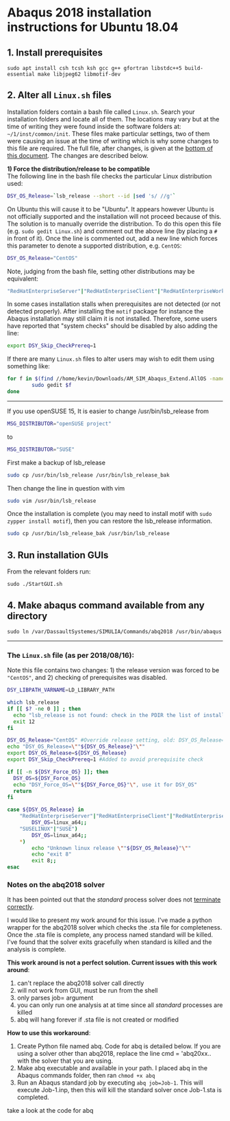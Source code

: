 
# Abaqus 2018 installation instructions for Ubuntu 18.04

## 1. Install prerequisites

```
sudo apt install csh tcsh ksh gcc g++ gfortran libstdc++5 build-essential make libjpeg62 libmotif-dev
```

## 2. Alter all `Linux.sh` files
Installation folders contain a bash file called `Linux.sh`. Search your installation folders and locate all of them. The locations may vary but at the time of writing they were found inside the software folders at: `~/1/inst/common/init`. These files make particular settings, two of them were causing an issue at the time of writing which is why some changes to this file are required. The full file, after changes, is given at the [bottom of this document](#linuxSH). The changes are described below.

__1) Force the distribution/release to be compatible__  
The following line in the bash file checks the particular Linux distribution used:
```sh
DSY_OS_Release=`lsb_release --short --id |sed 's/ //g'`
```
On Ubuntu this will cause it to be "Ubuntu". It appears however Ubuntu is not officially supported and the installation will not proceed because of this. The solution is to manually override the distribution. To do this open this file (e.g. `sudo gedit Linux.sh`) and comment out the above line (by placing a `#` in front of it). Once the line is commented out, add a new line which forces this parameter to denote a supported distribution, e.g. `CentOS`:
```sh
DSY_OS_Release="CentOS"
```
Note, judging from the bash file, setting other distributions may be equivalent:
```sh
"RedHatEnterpriseServer"|"RedHatEnterpriseClient"|"RedHatEnterpriseWorkstation"|"CentOS"
```
In some cases installation stalls when prerequisites are not detected (or not detected properly). After installing the `motif` package for instance the Abaqus installation may still claim it is not installed. Therefore, some users have reported that "system checks" should be disabled by also adding the line:   
```sh
export DSY_Skip_CheckPrereq=1
```
If there are many `Linux.sh` files to alter users may wish to edit them using something like:
```sh
for f in $(find //home/kevin/Downloads/AM_SIM_Abaqus_Extend.AllOS -name "Linux.sh" -type f); do
        sudo gedit $f
done
```

---

If you use openSUSE 15, It is easier to change /usr/bin/lsb_release from
```sh
MSG_DISTRIBUTOR="openSUSE project"
```
to
```sh
MSG_DISTRIBUTOR="SUSE"
```
First make a backup of lsb_release
```sh
sudo cp /usr/bin/lsb_release /usr/bin/lsb_release_bak
```
Then change the line in question with vim
```sh
sudo vim /usr/bin/lsb_release
```
Once the installation is complete (you may need to install motif with ```sudo zypper install motif```), then you can restore the lsb_release information.
```sh
sudo cp /usr/bin/lsb_release_bak /usr/bin/lsb_release
```

## 3. Run installation GUIs
From the relevant folders run:
```
sudo ./StartGUI.sh
```
## 4. Make abaqus command available from any directory  
`sudo ln /var/DassaultSystemes/SIMULIA/Commands/abq2018 /usr/bin/abaqus`

---
### The `Linux.sh` file (as per 2018/08/16): <a name="linuxSH"></a>
Note this file contains two changes: 1) the release version was forced to be `"CentOS"`, and 2) checking of prerequisites was disabled.
```sh
DSY_LIBPATH_VARNAME=LD_LIBRARY_PATH

which lsb_release
if [[ $? -ne 0 ]] ; then
  echo "lsb_release is not found: check in the PDIR the list of installed packages for servers validation."
  exit 12
fi

DSY_OS_Release="CentOS" #Override release setting, old: DSY_OS_Release=`lsb_release --short --id |sed 's/ //g'`
echo "DSY_OS_Release=\""${DSY_OS_Release}"\""
export DSY_OS_Release=${DSY_OS_Release}
export DSY_Skip_CheckPrereq=1 #Added to avoid prerequisite check

if [[ -n ${DSY_Force_OS} ]]; then
  DSY_OS=${DSY_Force_OS}
  echo "DSY_Force_OS=\""${DSY_Force_OS}"\", use it for DSY_OS"
  return
fi

case ${DSY_OS_Release} in
    "RedHatEnterpriseServer"|"RedHatEnterpriseClient"|"RedHatEnterpriseWorkstation"|"CentOS")
        DSY_OS=linux_a64;;
    "SUSELINUX"|"SUSE")
        DSY_OS=linux_a64;;
    *)
        echo "Unknown linux release \""${DSY_OS_Release}"\""
        echo "exit 8"
        exit 8;;
esac
```
### Notes on the abq2018 solver

It has been pointed out that the *standard* process solver does not [terminate correctly](https://askubuntu.com/questions/1062058/process-hangs-before-termination-with-ubuntu-18-04/1111991#1111991). 

I would like to present my work around for this issue. I've made a python wrapper for the abq2018 solver which checks the .sta file for completeness. Once the .sta file is complete, any process named standard will be killed. I've found that the solver exits gracefully when standard is killed and the analysis is complete.   

**This work around is not a perfect solution. Current issues with this work around**:

 1. can't replace the abq2018 solver call directly
 2. will not work from GUI, must be run from the shell
 3. only parses job= argument
 4. you can only run one analysis at at time since all *standard* processes are killed
 5. abq will hang forever if .sta file is not created or modified

**How to use this workaround**:

 1. Create Python file named abq. Code for abq is detailed below. If you are using a solver other than abq2018, replace the line cmd = 'abq20xx.. with the solver that you are using.
 2. Make abq executable and available in your path. I placed abq in the Abaqus commands folder, then ran ```chmod +x abq```
 3. Run an Abaqus standard job by executing ```abq job=Job-1```. This will execute Job-1.inp, then this will kill the standard solver once Job-1.sta is completed.

take a look at the code for abq

